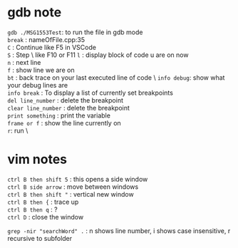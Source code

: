 # gdb note
`gdb ./MSG1553Test`: to run the file in gdb mode \
`break` : nameOfFile.cpp:35 \
`C` : Continue like F5 in VSCode \
`S` : Step \ like F10 or F11
`l` : display block of code u are on now\
`n` : next line\
`f` : show line we are on\
`bt` : back trace on your last executed line of code \ 
`info debug`: show what your debug lines are \
`info break` : To display a list of currently set breakpoints\
`del line_number` : delete the breakpoint\
`clear line_number` : delete the breakpoint\
`print something` : print the variable \
`frame or f` : show the line currently on \
`r`: run \

# vim notes
`ctrl B then shift 5` : this opens a side window \
`ctrl B side arrow` : move between windows \
`ctrl B then shift "` : vertical new window \
`ctrl B then {` : trace up \
`ctrl B then q` : ? \
`ctrl D` : close the window

`grep -nir "searchWord" .` : n shows line number, i shows case insensitive, r recursive to subfolder

